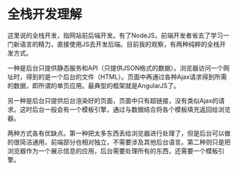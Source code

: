 # 全栈开发理解

这里说的全栈开发，指网站前后端开发。有了NodeJS，前端开发者省去了学习一门新语言的精力，直接使用JS去开发后端。目前我的观察，有两种纯粹的全栈开发方式。

一种是后台只提供静态服务和API（只提供JSON格式的数据）。浏览器访问一个网址时，得到的是一个后台的文件（HTML）。页面中再通过各种Ajax请求得到所需的数据，即所谓的单页应用。最典型的框架就是AngularJS了。

另一种是后台只提供后台渲染好的页面，页面中只有超链接，没有类似Ajax的请求。这时后台一般会有一个模板引擎，通过与数据结合将各个模板填充返回给浏览器。

两种方式各有优缺点。第一种把太多东西丢给浏览器进行处理了，但是后台可以做的很简洁通用，前端部分也相对独立，不需要涉及其他后台语言。第二种则只是把浏览器作为一个展示信息的应用，后台需要处理所有的东西，还需要一个模板引擎。